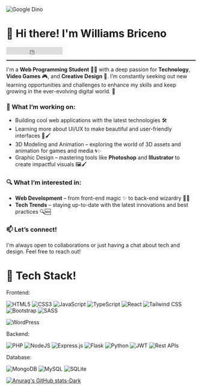 ![Google Dino](https://raw.githubusercontent.com/saadeghi/saadeghi/refs/heads/master/dino.gif)

# 👋 Hi there! I'm Williams Briceno

<iframe src="https://ghbtns.com/github-btn.html?user=twbs&repo=bootstrap&type=star&count=true" frameborder="0" scrolling="0" width="150" height="20" title="GitHub"></iframe>

<hr style="border: 1px solid gray;">

I'm a **Web Programming Student** 👨‍💻 with a deep passion for **Technology**, **Video Games** 🎮, and **Creative Design** 🎨. I’m constantly seeking out new learning opportunities and challenges to enhance my skills and keep growing in the ever-evolving digital world. 🚀

### 🌱 What I’m working on:
- Building cool web applications with the latest technologies 🛠️
- Learning more about UI/UX to make beautiful and user-friendly interfaces 🎨🖌️
- 3D Modeling and Animation – exploring the world of 3D assets and animation for games and media 🌀✨
- Graphic Design – mastering tools like **Photoshop** and **Illustrator** to create impactful visuals 🖼️🖌️

### 🔍 What I’m interested in:
- **Web Development** – from front-end magic ✨ to back-end wizardry 🧙‍♂️
- **Tech Trends** – staying up-to-date with the latest innovations and best practices 🔍🆕

### 📫 Let’s connect!
I'm always open to collaborations or just having a chat about tech and design. Feel free to reach out!

# 🧰 Tech Stack!

Frontend:

![HTML5](https://img.shields.io/badge/HTML5-E34F26?style=for-the-badge&logo=html5&logoColor=white)
![CSS3](https://img.shields.io/badge/CSS3-1572B6?style=for-the-badge&logo=css3&logoColor=white)
![JavaScript](https://img.shields.io/badge/JavaScript-323330?style=for-the-badge&logo=javascript&logoColor=F7DF1E)
![TypeScript](https://img.shields.io/badge/typescript-%23007ACC.svg?style=for-the-badge&logo=typescript&logoColor=white)
![React](https://img.shields.io/badge/react-%2320232a.svg?style=for-the-badge&logo=react&logoColor=%2361DAFB)
![Tailwind CSS](https://img.shields.io/badge/Tailwind_CSS-38B2AC?style=for-the-badge&logo=tailwind-css&logoColor=white)
![Bootstrap](https://img.shields.io/badge/Bootstrap-563D7C?style=for-the-badge&logo=bootstrap&logoColor=white)
![SASS](https://img.shields.io/badge/SASS-hotpink.svg?style=for-the-badge&logo=SASS&logoColor=white)

![WordPress](https://img.shields.io/badge/WordPress-21759B?style=for-the-badge&logo=wordpress&logoColor=white)

Backend:

![PHP](https://img.shields.io/badge/PHP-4d59ab?style=for-the-badge&logo=php&logoColor=white)
![NodeJS](https://img.shields.io/badge/node.js-6DA55F?style=for-the-badge&logo=node.js&logoColor=white)
![Express.js](https://img.shields.io/badge/express.js-%23404d59.svg?style=for-the-badge&logo=express&logoColor=%2361DAFB)
![Flask](https://img.shields.io/badge/flask-000000.svg?style=for-the-badge&logo=flask&logoColor=white)
![Python](https://img.shields.io/badge/python-3670A0?style=for-the-badge&logo=python&logoColor=ffdd54)
![JWT](https://img.shields.io/badge/JWT-black?style=for-the-badge&logo=JSON%20web%20tokens)
![Rest APIs](https://img.shields.io/badge/API-white.svg?style=for-the-badge&logo=API&logoColor=black)

Database:

![MongoDB](https://img.shields.io/badge/MongoDB-%234ea94b.svg?style=for-the-badge&logo=mongodb&logoColor=white)
![MySQL](https://img.shields.io/badge/mysql-4479A1.svg?style=for-the-badge&logo=mysql&logoColor=white)
![SQLite](https://img.shields.io/badge/sqlite-%2307405e.svg?style=for-the-badge&logo=sqlite&logoColor=white)

[![Anurag's GitHub stats-Dark](https://github-readme-stats.vercel.app/api?username=anuraghazra&show_icons=true&theme=dark#gh-dark-mode-only)](https://github.com/anuraghazra/github-readme-stats#gh-dark-mode-only)
